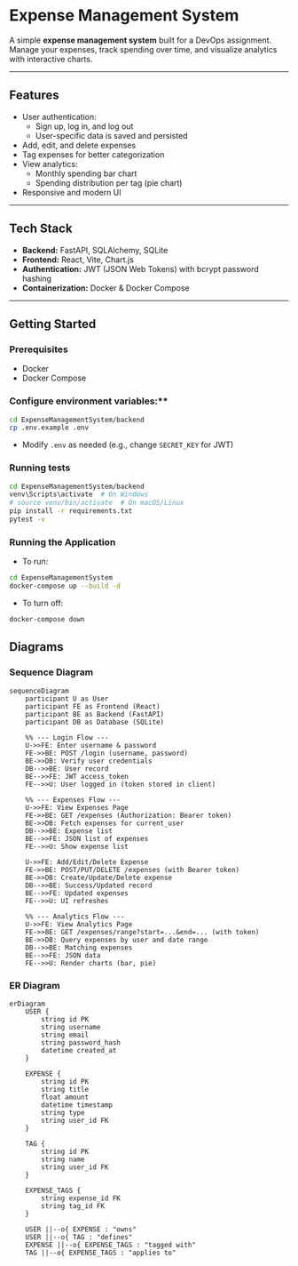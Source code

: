 # Expense Management System

A simple **expense management system** built for a DevOps assignment.  
Manage your expenses, track spending over time, and visualize analytics with interactive charts.

---

## Features

- User authentication:
  - Sign up, log in, and log out
  - User-specific data is saved and persisted
- Add, edit, and delete expenses
- Tag expenses for better categorization
- View analytics:
  - Monthly spending bar chart
  - Spending distribution per tag (pie chart)
- Responsive and modern UI

---

## Tech Stack

- **Backend:** FastAPI, SQLAlchemy, SQLite  
- **Frontend:** React, Vite, Chart.js  
- **Authentication:** JWT (JSON Web Tokens) with bcrypt password hashing  
- **Containerization:** Docker & Docker Compose  

---

## Getting Started

### Prerequisites

- Docker
- Docker Compose

### Configure environment variables:**
   ```bash
   cd ExpenseManagementSystem/backend
   cp .env.example .env
   ```
- Modify `.env` as needed (e.g., change `SECRET_KEY` for JWT)

### Running tests
```bash
cd ExpenseManagementSystem/backend
venv\Scripts\activate  # On Windows
# source venv/bin/activate  # On macOS/Linux
pip install -r requirements.txt
pytest -v
```
### Running the Application
- To run:
```bash
cd ExpenseManagementSystem
docker-compose up --build -d
```
- To turn off:

```bash
docker-compose down
```

## Diagrams

### Sequence Diagram
```mermaid
sequenceDiagram
    participant U as User
    participant FE as Frontend (React)
    participant BE as Backend (FastAPI)
    participant DB as Database (SQLite)

    %% --- Login Flow ---
    U->>FE: Enter username & password
    FE->>BE: POST /login (username, password)
    BE->>DB: Verify user credentials
    DB-->>BE: User record
    BE-->>FE: JWT access_token
    FE-->>U: User logged in (token stored in client)

    %% --- Expenses Flow ---
    U->>FE: View Expenses Page
    FE->>BE: GET /expenses (Authorization: Bearer token)
    BE->>DB: Fetch expenses for current_user
    DB-->>BE: Expense list
    BE-->>FE: JSON list of expenses
    FE-->>U: Show expense list

    U->>FE: Add/Edit/Delete Expense
    FE->>BE: POST/PUT/DELETE /expenses (with Bearer token)
    BE->>DB: Create/Update/Delete expense
    DB-->>BE: Success/Updated record
    BE-->>FE: Updated expenses
    FE-->>U: UI refreshes

    %% --- Analytics Flow ---
    U->>FE: View Analytics Page
    FE->>BE: GET /expenses/range?start=...&end=... (with token)
    BE->>DB: Query expenses by user and date range
    DB-->>BE: Matching expenses
    BE-->>FE: JSON data
    FE-->>U: Render charts (bar, pie)
```

### ER Diagram

```mermaid
erDiagram
    USER {
        string id PK
        string username
        string email
        string password_hash
        datetime created_at
    }

    EXPENSE {
        string id PK
        string title
        float amount
        datetime timestamp
        string type
        string user_id FK
    }

    TAG {
        string id PK
        string name
        string user_id FK
    }

    EXPENSE_TAGS {
        string expense_id FK
        string tag_id FK
    }

    USER ||--o{ EXPENSE : "owns"
    USER ||--o{ TAG : "defines"
    EXPENSE ||--o{ EXPENSE_TAGS : "tagged with"
    TAG ||--o{ EXPENSE_TAGS : "applies to"
```